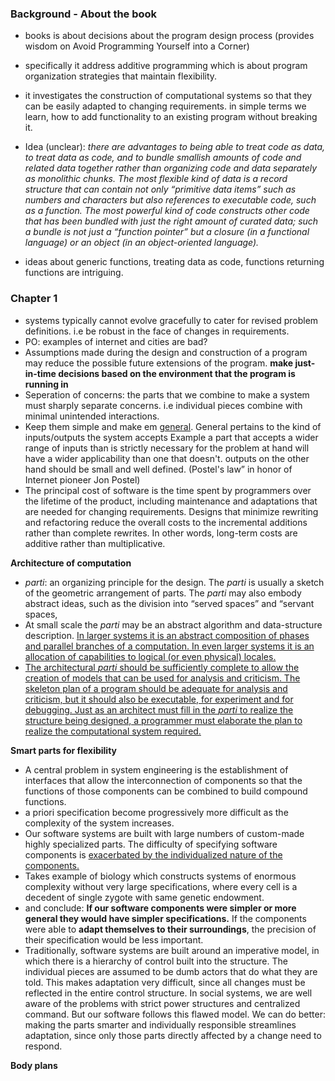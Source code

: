 ### Background - About the book 



- books is about  decisions about the program design process (provides wisdom on Avoid Programming Yourself into a Corner)

- specifically it address additive programming which is about program organization strategies that maintain flexibility. 

- it investigates the construction of computational systems so that they can be easily adapted to changing requirements. in simple terms we learn, how to add functionality to an existing program without breaking it.

- Idea (unclear):  *there are advantages to being able to treat code as data, to treat data as code, and to bundle smallish amounts of code and related data together rather than organizing code and data separately as monolithic chunks. The most flexible kind of data is a record structure that can contain not only “primitive data items” such as numbers and characters but also references to executable code, such as a function. The most powerful kind of code constructs other code that has been bundled with just the right amount of curated data; such a bundle is not just a “function pointer” but a closure (in a functional language) or an object (in an object-oriented language).*

- ideas about generic functions, treating data as code, functions returning functions are intriguing. 

  

### Chapter 1 

- systems typically cannot evolve gracefully to cater for revised problem definitions. i.e be robust in the face of changes in requirements.
- PO: examples of internet and cities are bad? 
- Assumptions made during the design and construction of a program may reduce the possible future extensions of the program. **make just-in-time decisions based on the environment that the program is running in**
- Seperation of concerns: the parts that we combine to make a system must sharply separate concerns. i.e individual pieces combine with minimal unintended interactions.
- Keep them simple and make em <u>general</u>. General pertains to the kind of inputs/outputs the system accepts Example a part that accepts a wider range of inputs than is strictly necessary for the problem at hand will have a wider applicability than one that doesn't. outputs on the other hand should be small and well defined.  (Postel's law” in honor of Internet pioneer Jon Postel)
- The principal cost of software is the time spent by programmers over the lifetime of the product, including maintenance and adaptations that are needed for changing requirements. Designs that minimize rewriting and refactoring reduce the overall costs to the incremental additions rather than complete rewrites. In other words, long-term costs are additive rather than multiplicative.



**Architecture of computation**

- *parti*: an organizing principle for the design. The *parti* is usually a sketch of the geometric arrangement of parts. The *parti* may also embody abstract ideas, such as the division into “served spaces” and “servant spaces,
- At small scale the *parti* may be an abstract algorithm and data-structure description. <u>In larger systems it is an abstract composition of phases and parallel branches of a computation. In even larger systems it is an allocation of capabilities to logical (or even physical) locales.</u> 
- <u>The architectural *parti* should be sufficiently complete to allow the creation of models that can be used for analysis and criticism. The skeleton plan of a program should be adequate for analysis and criticism, but it should also be executable, for experiment and for debugging. Just as an architect must fill in the *parti* to realize the structure being designed, a programmer must elaborate the plan to realize the computational system required.</u>



**Smart parts for flexibility**

- A central problem in system engineering is the establishment of interfaces that allow the interconnection of components so that the functions of those components can be combined to build compound functions.
- a priori specification become progressively more difficult as the complexity of the system increases. 
- Our software systems are built with large numbers of custom-made highly specialized parts. The difficulty of specifying software components is <u>exacerbated by the individualized nature of the components.</u>
- Takes example of biology which constructs systems of enormous complexity without very large specifications, where every cell is a decedent of single zygote with same genetic endowment. 
- and conclude: **If our software components were simpler or more general they would have simpler specifications.** If the components were able to **adapt themselves to their surroundings**, the precision of their specification would be less important.
- Traditionally, software systems are built around an imperative model, in which there is a hierarchy of control built into the structure. The individual pieces are assumed to be dumb actors that do what they are told. This makes adaptation very difficult, since all changes must be reflected in the entire control structure. In social systems, we are well aware of the problems with strict power structures and centralized command. But our software follows this flawed model. We can do better: making the parts smarter and individually responsible streamlines adaptation, since only those parts directly affected by a change need to respond. 



**Body plans**
